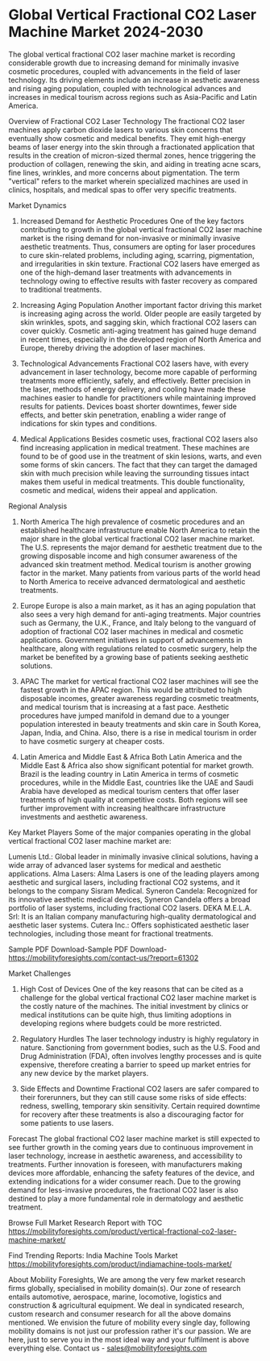# Global Vertical Fractional CO2 Laser Machine Market 2024-2030
The global vertical fractional CO2 laser machine market is recording considerable growth due to increasing demand for minimally invasive cosmetic procedures, coupled with advancements in the field of laser technology. Its driving elements include an increase in aesthetic awareness and rising aging population, coupled with technological advances and increases in medical tourism across regions such as Asia-Pacific and Latin America.

Overview of Fractional CO2 Laser Technology
The fractional CO2 laser machines apply carbon dioxide lasers to various skin concerns that eventually show cosmetic and medical benefits. They emit high-energy beams of laser energy into the skin through a fractionated application that results in the creation of micron-sized thermal zones, hence triggering the production of collagen, renewing the skin, and aiding in treating acne scars, fine lines, wrinkles, and more concerns about pigmentation. The term "vertical" refers to the market wherein specialized machines are used in clinics, hospitals, and medical spas to offer very specific treatments.

Market Dynamics
1. Increased Demand for Aesthetic Procedures
One of the key factors contributing to growth in the global vertical fractional CO2 laser machine market is the rising demand for non-invasive or minimally invasive aesthetic treatments. Thus, consumers are opting for laser procedures to cure skin-related problems, including aging, scarring, pigmentation, and irregularities in skin texture. Fractional CO2 lasers have emerged as one of the high-demand laser treatments with advancements in technology owing to effective results with faster recovery as compared to traditional treatments.

2. Increasing Aging Population
Another important factor driving this market is increasing aging across the world. Older people are easily targeted by skin wrinkles, spots, and sagging skin, which fractional CO2 lasers can cover quickly. Cosmetic anti-aging treatment has gained huge demand in recent times, especially in the developed region of North America and Europe, thereby driving the adoption of laser machines.

3. Technological Advancements
Fractional CO2 lasers have, with every advancement in laser technology, become more capable of performing treatments more efficiently, safely, and effectively. Better precision in the laser, methods of energy delivery, and cooling have made these machines easier to handle for practitioners while maintaining improved results for patients. Devices boast shorter downtimes, fewer side effects, and better skin penetration, enabling a wider range of indications for skin types and conditions.

4. Medical Applications
Besides cosmetic uses, fractional CO2 lasers also find increasing application in medical treatment. These machines are found to be of good use in the treatment of skin lesions, warts, and even some forms of skin cancers. The fact that they can target the damaged skin with much precision while leaving the surrounding tissues intact makes them useful in medical treatments. This double functionality, cosmetic and medical, widens their appeal and application.

Regional Analysis
1. North America
The high prevalence of cosmetic procedures and an established healthcare infrastructure enable North America to retain the major share in the global vertical fractional CO2 laser machine market. The U.S. represents the major demand for aesthetic treatment due to the growing disposable income and high consumer awareness of the advanced skin treatment method. Medical tourism is another growing factor in the market. Many patients from various parts of the world head to North America to receive advanced dermatological and aesthetic treatments.

2. Europe
Europe is also a main market, as it has an aging population that also sees a very high demand for anti-aging treatments. Major countries such as Germany, the U.K., France, and Italy belong to the vanguard of adoption of fractional CO2 laser machines in medical and cosmetic applications. Government initiatives in support of advancements in healthcare, along with regulations related to cosmetic surgery, help the market be benefited by a growing base of patients seeking aesthetic solutions.

3. APAC
The market for vertical fractional CO2 laser machines will see the fastest growth in the APAC region. This would be attributed to high disposable incomes, greater awareness regarding cosmetic treatments, and medical tourism that is increasing at a fast pace. Aesthetic procedures have jumped manifold in demand due to a younger population interested in beauty treatments and skin care in South Korea, Japan, India, and China. Also, there is a rise in medical tourism in order to have cosmetic surgery at cheaper costs.

4. Latin America and Middle East & Africa
Both Latin America and the Middle East & Africa also show significant potential for market growth. Brazil is the leading country in Latin America in terms of cosmetic procedures, while in the Middle East, countries like the UAE and Saudi Arabia have developed as medical tourism centers that offer laser treatments of high quality at competitive costs. Both regions will see further improvement with increasing healthcare infrastructure investments and aesthetic awareness.

Key Market Players
Some of the major companies operating in the global vertical fractional CO2 laser machine market are:

Lumenis Ltd.: Global leader in minimally invasive clinical solutions, having a wide array of advanced laser systems for medical and aesthetic applications.
Alma Lasers: Alma Lasers is one of the leading players among aesthetic and surgical lasers, including fractional CO2 systems, and it belongs to the company Sisram Medical.
Syneron Candela: Recognized for its innovative aesthetic medical devices, Syneron Candela offers a broad portfolio of laser systems, including fractional CO2 lasers.
DEKA M.E.L.A. Srl: It is an Italian company manufacturing high-quality dermatological and aesthetic laser systems.
Cutera Inc.: Offers sophisticated aesthetic laser technologies, including those meant for fractional treatments.

Sample PDF Download-Sample PDF Download- https://mobilityforesights.com/contact-us/?report=61302

Market Challenges
1. High Cost of Devices
One of the key reasons that can be cited as a challenge for the global vertical fractional CO2 laser machine market is the costly nature of the machines. The initial investment by clinics or medical institutions can be quite high, thus limiting adoptions in developing regions where budgets could be more restricted.

2. Regulatory Hurdles
The laser technology industry is highly regulatory in nature. Sanctioning from government bodies, such as the U.S. Food and Drug Administration (FDA), often involves lengthy processes and is quite expensive, therefore creating a barrier to speed up market entries for any new device by the market players.

3. Side Effects and Downtime
Fractional CO2 lasers are safer compared to their forerunners, but they can still cause some risks of side effects: redness, swelling, temporary skin sensitivity. Certain required downtime for recovery after these treatments is also a discouraging factor for some patients to use lasers.

Forecast
The global fractional CO2 laser machine market is still expected to see further growth in the coming years due to continuous improvement in laser technology, increase in aesthetic awareness, and accessibility to treatments. Further innovation is foreseen, with manufacturers making devices more affordable, enhancing the safety features of the device, and extending indications for a wider consumer reach. Due to the growing demand for less-invasive procedures, the fractional CO2 laser is also destined to play a more fundamental role in dermatology and aesthetic treatment.




Browse Full Market Research Report with TOC
https://mobilityforesights.com/product/vertical-fractional-co2-laser-machine-market/











Find Trending Reports:
India Machine Tools Market https://mobilityforesights.com/product/indiamachine-tools-market/








About Mobility Foresights,
We are among the very few market research firms globally, specialised in mobility domain(s). Our zone of research entails automotive, aerospace, marine, locomotive, logistics and construction & agricultural equipment. We deal in syndicated research, custom research and consumer research for all the above domains mentioned.
We envision the future of mobility every single day, following mobility domains is not just our profession rather it's our passion. We are here, just to serve you in the most ideal way and your fulfilment is above everything else. Contact us -  sales@mobilityforesights.com 




